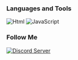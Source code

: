 ### Languages and Tools
![Html](https://img.shields.io/badge/-Html-FF4500?style=for-the-badge&logo=html&logoColor=FF4500)
![JavaScript](https://img.shields.io/badge/-JavaScript-FF4500?style=for-the-badge&logo=JavaScript&logoColor=E9D54D)

### Follow Me
[![Discord Server](https://img.shields.io/badge/-JavaScript-FF4500?style=for-the-badge&logo=Discord&logoColor=4682B4)](https://gamesserver.cf)
